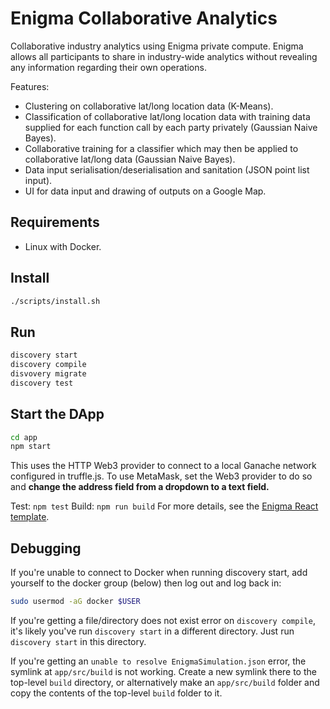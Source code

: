 # Enigma Collaborative Analytics

Collaborative industry analytics using Enigma private compute. Enigma allows all participants to share in industry-wide analytics without revealing any information regarding their own operations.

Features:

- Clustering on collaborative lat/long location data (K-Means).
- Classification of collaborative lat/long location data with training data supplied for each function call by each party privately (Gaussian Naive Bayes).
- Collaborative training for a classifier which may then be applied to collaborative lat/long data (Gaussian Naive Bayes).
- Data input serialisation/deserialisation and sanitation (JSON point list input).
- UI for data input and drawing of outputs on a Google Map.

## Requirements

- Linux with Docker.

## Install

```sh
./scripts/install.sh
```

## Run

```sh
discovery start
discovery compile
disvovery migrate
discovery test
```

## Start the DApp

```sh
cd app
npm start
```

This uses the HTTP Web3 provider to connect to a local Ganache network configured in truffle.js. To use MetaMask, set the Web3 provider to do so and **change the address field from a dropdown to a text field.**

Test: `npm test`
Build: `npm run build`
For more details, see the [Enigma React template](https://github.com/enigmampc/discovery-template-dapp).

## Debugging

If you're unable to connect to Docker when running discovery start, add yourself to the docker group (below) then log out and log back in:

```sh
sudo usermod -aG docker $USER
```

If you're getting a file/directory does not exist error on `discovery compile`, it's likely you've run `discovery start` in a different directory. Just run `discovery start` in this directory.

If you're getting an `unable to resolve EnigmaSimulation.json` error, the symlink at `app/src/build` is not working. Create a new symlink there to the top-level `build` directory, or alternatively make an `app/src/build` folder and copy the contents of the top-level `build` folder to it.
